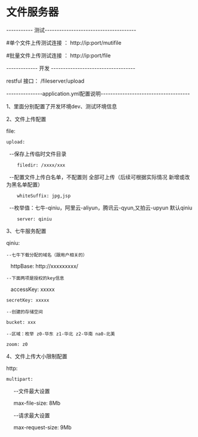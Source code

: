 # 文件服务器

----------- 测试--------------------------------------

#单个文件上传测试连接 ：
http://ip:port/mutifile


#批量文件上传测试连接 ：
http://ip:port/file

------------- 开发 -----------------------------------

restful 接口：
    /fileserver/upload
    
---------------application.yml配置说明-------------------------------------

1、里面分别配置了开发环境dev、测试环境信息

2、文件上传配置

file: 

    upload:
  
        --保存上传临时文件目录
    
        filedir: /xxxx/xxx 
    
        --配置文件上传白名单，不配置则 全部可上传（后续可根据实际情况 新增或改为黑名单配置）
    
        whiteSuffix: jpg,jsp    
    
        --枚举值：七牛-qiniu，阿里云-aliyun，腾讯云-qyun,又拍云-upyun 默认qiniu
    
        server: qiniu 

3、七牛服务配置

qiniu:

    --七牛下载分配的域名（跟用户相关的）
  
    httpBase: http://xxxxxxxxx/   
  
    --下面两项是授权的key信息
  
    accessKey: xxxxx  
  
    secretKey: xxxxx
  
    --创建的存储空间
  
    bucket: xxx 
  
    --区域：枚举 z0-华东 z1-华北 z2-华南 na0-北美
  
    zoom: z0   
  
  
4、文件上传大小限制配置

http:

    multipart:
    
      --文件最大设置
      
      max-file-size: 8Mb   
      
      --请求最大设置
      
      max-request-size: 9Mb 

